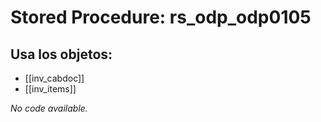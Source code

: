 # Stored Procedure: rs_odp_odp0105

## Usa los objetos:
- [[inv_cabdoc]]
- [[inv_items]]

*No code available.*
